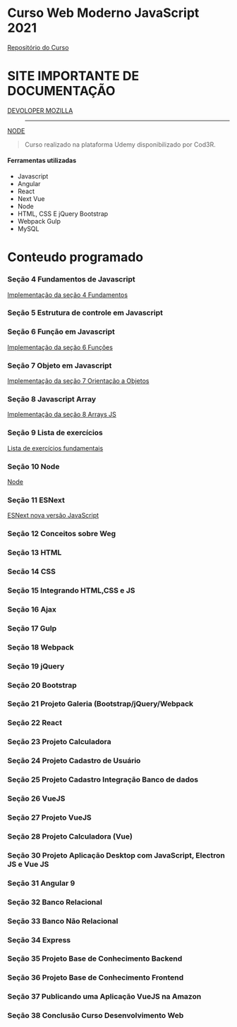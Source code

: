 # Curso Web Moderno JavaScript 2021

[Repositório do Curso](https://github.com/cod3rcursos/web-moderno)

# SITE IMPORTANTE DE DOCUMENTAÇÃO

[DEVOLOPER MOZILLA](https://developer.mozilla.org/pt-BR/)
>_________________________________________________________________
[NODE](https://nodejs.org/en/docs/)

>Curso realizado na plataforma Udemy disponibilizado por Cod3R.
#### Ferramentas utilizadas
- Javascript
- Angular
- React
- Next Vue
- Node
- HTML, CSS E jQuery Bootstrap
- Webpack Gulp
- MySQL

# Conteudo programado
### Seção 4 Fundamentos de Javascript
[Implementação da seção 4 Fundamentos](https://github.com/darlanMedeiros/CursoWebModernoJavaScript2021/tree/main/secao_4)
### Seção 5 Estrutura de controle em Javascript
### Seção 6 Função em Javascript
[Implementação da seção 6 Funções](https://github.com/darlanMedeiros/CursoWebModernoJavaScript2021/tree/main/secao_6)
### Seção 7 Objeto em Javascript
[Implementação da seção 7 Orientação a Objetos](https://github.com/darlanMedeiros/CursoWebModernoJavaScript2021/tree/main/secao_7)
### Seção 8 Javascript Array
[Implementação da seção 8 Arrays JS](https://github.com/darlanMedeiros/CursoWebModernoJavaScript2021/tree/main/secao_8)
### Seção 9 Lista de exercícios
[Lista de exercícios fundamentais](https://github.com/darlanMedeiros/CursoWebModernoJavaScript2021/tree/main/secao_9)
### Seção 10 Node
[Node](https://github.com/darlanMedeiros/CursoWebModernoJavaScript2021/tree/main/secao_10)
### Seção 11 ESNext
[ESNext nova versão JavaScript](https://github.com/darlanMedeiros/CursoWebModernoJavaScript2021/tree/main/secao_11)
### Seção 12 Conceitos sobre Weg
### Seção 13 HTML
### Secão 14 CSS
### Seção 15 Integrando HTML,CSS e JS
### Seção 16 Ajax
### Seção 17 Gulp
### Seção 18 Webpack
### Seção 19 jQuery
### Seção 20 Bootstrap
### Seção 21 Projeto Galeria (Bootstrap/jQuery/Webpack
### Seção 22 React
### Seção 23 Projeto Calculadora
### Seção 24 Projeto Cadastro de Usuário
### Seção 25 Projeto Cadastro Integração Banco de dados
### Seção 26 VueJS
### Seção 27 Projeto VueJS
### Seção 28 Projeto Calculadora (Vue)
### Seção 30 Projeto Aplicação Desktop com JavaScript, Electron JS e Vue JS
### Seção 31 Angular 9
### Seção 32 Banco Relacional
### Seção 33 Banco Não Relacional
### Seção 34 Express
### Seção 35 Projeto Base de Conhecimento Backend
### Seção 36 Projeto Base de Conhecimento Frontend
### Seção 37 Publicando uma Aplicação VueJS na Amazon
### Seção 38 Conclusão Curso Desenvolvimento Web

